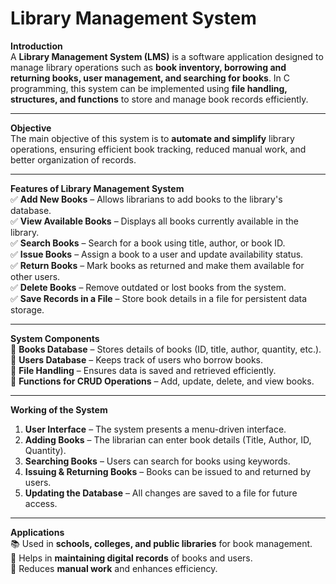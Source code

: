 # Library Management System


**Introduction**  
A **Library Management System (LMS)** is a software application designed to manage library operations such as **book inventory, borrowing and returning books, user management, and searching for books**. In C programming, this system can be implemented using **file handling, structures, and functions** to store and manage book records efficiently.  

---

**Objective**  
The main objective of this system is to **automate and simplify** library operations, ensuring efficient book tracking, reduced manual work, and better organization of records.

---

**Features of Library Management System**  
✅ **Add New Books** – Allows librarians to add books to the library's database.  
✅ **View Available Books** – Displays all books currently available in the library.  
✅ **Search Books** – Search for a book using title, author, or book ID.  
✅ **Issue Books** – Assign a book to a user and update availability status.  
✅ **Return Books** – Mark books as returned and make them available for other users.  
✅ **Delete Books** – Remove outdated or lost books from the system.  
✅ **Save Records in a File** – Store book details in a file for persistent data storage.  

---
**System Components**  
📌 **Books Database** – Stores details of books (ID, title, author, quantity, etc.).  
📌 **Users Database** – Keeps track of users who borrow books.  
📌 **File Handling** – Ensures data is saved and retrieved efficiently.  
📌 **Functions for CRUD Operations** – Add, update, delete, and view books.  

---

**Working of the System**  
1. **User Interface** – The system presents a menu-driven interface.  
2. **Adding Books** – The librarian can enter book details (Title, Author, ID, Quantity).  
3. **Searching Books** – Users can search for books using keywords.  
4. **Issuing & Returning Books** – Books can be issued to and returned by users.  
5. **Updating the Database** – All changes are saved to a file for future access.  

---

**Applications**  
📚 Used in **schools, colleges, and public libraries** for book management.  
💾 Helps in **maintaining digital records** of books and users.  
🚀 Reduces **manual work** and enhances efficiency.  
